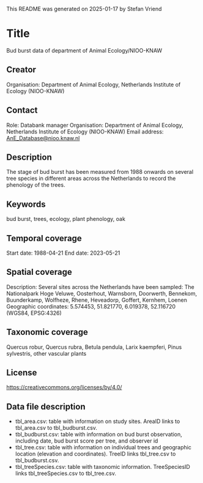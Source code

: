 This README was generated on 2025-01-17 by Stefan Vriend

# Title
Bud burst data of department of Animal Ecology/NIOO-KNAW

## Creator
Organisation: Department of Animal Ecology, Netherlands Institute of Ecology (NIOO-KNAW)

## Contact
Role: Databank manager
Organisation: Department of Animal Ecology, Netherlands Institute of Ecology (NIOO-KNAW)
Email address: AnE_Database@nioo.knaw.nl

## Description
The stage of bud burst has been measured from 1988 onwards on several tree species in different areas across the Netherlands to record the phenology of the trees.

## Keywords
bud burst, trees, ecology, plant phenology, oak

## Temporal coverage
Start date: 1988-04-21
End date: 2023-05-21

## Spatial coverage
Description: Several sites across the Netherlands have been sampled: The Nationalpark Hoge Veluwe, Oosterhout, Warnsborn, Doorwerth, Bennekom, Buunderkamp, Wolfheze, Rhene, Heveadorp, Goffert, Kernhem, Loenen
Geographic coordinates: 5.574453, 51.821770, 6.019378, 52.116720 (WGS84, EPSG:4326)

## Taxonomic coverage
Quercus robur, Quercus rubra, Betula pendula, Larix kaempferi, Pinus sylvestris, other vascular plants

## License
https://creativecommons.org/licenses/by/4.0/

## Data file description
- tbl_area.csv: table with information on study sites. AreaID links to tbl_area.csv to tbl_budburst.csv.
- tbl_budburst.csv: table with information on bud burst observation, including date, bud burst score per tree, and observer id
- tbl_tree.csv: table with information on individual trees and geographic location (elevation and coordinates). TreeID links tbl_tree.csv to tbl_budburst.csv.
- tbl_treeSpecies.csv: table with taxonomic information. TreeSpeciesID links tbl_treeSpecies.csv to tbl_tree.csv.